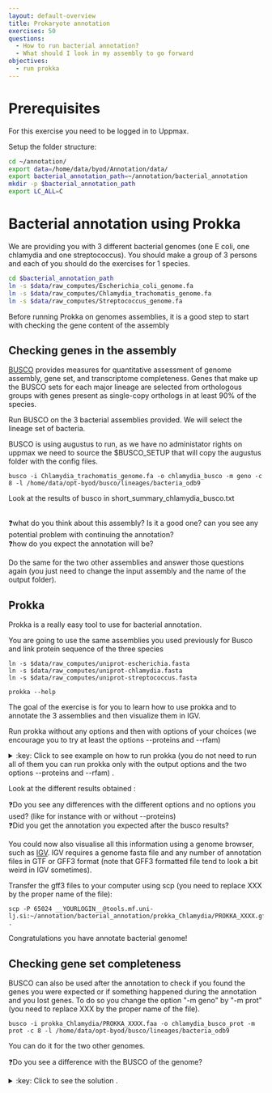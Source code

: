 ```yaml
---
layout: default-overview
title: Prokaryote annotation
exercises: 50
questions:
  - How to run bacterial annotation?
  - What should I look in my assembly to go forward
objectives:
  - run prokka
---
```

# Prerequisites
For this exercise you need to be logged in to Uppmax.

Setup the folder structure:

```bash
cd ~/annotation/
export data=/home/data/byod/Annotation/data/
export bacterial_annotation_path=~/annotation/bacterial_annotation
mkdir -p $bacterial_annotation_path
export LC_ALL=C
```

# Bacterial annotation using Prokka

We are providing you with 3 different bacterial genomes (one E coli, one chlamydia and one streptococcus).
You should make a group of 3 persons and each of you should do the exercises for 1 species.

```bash
cd $bacterial_annotation_path
ln -s $data/raw_computes/Escherichia_coli_genome.fa
ln -s $data/raw_computes/Chlamydia_trachomatis_genome.fa
ln -s $data/raw_computes/Streptococcus_genome.fa
```

Before running Prokka on genomes assemblies, it is a good step to start with checking the gene content of the assembly

## Checking genes in the assembly

[BUSCO](https://busco.ezlab.org/) provides measures for quantitative assessment of genome assembly, gene set, and transcriptome completeness. Genes that make up the BUSCO sets for each major lineage are selected from orthologous groups with genes present as single-copy orthologs in at least 90% of the species.

Run BUSCO on the 3 bacterial assemblies provided. We will select the lineage set of bacteria.

BUSCO is using augustus to run, as we have no administator rights on uppmax we need to source the $BUSCO_SETUP that will copy the augustus folder with the config files.

```
busco -i Chlamydia_trachomatis_genome.fa -o chlamydia_busco -m geno -c 8 -l /home/data/opt-byod/busco/lineages/bacteria_odb9
```
Look at the results of busco in short_summary_chlamydia_busco.txt

<br>:question:what do you think about this assembly? Is it a good one? can you see any potential problem with continuing the annotation?
<br>:question:how do you expect the annotation will be?

Do the same for the two other assemblies and answer those questions again (you just need to change the input assembly and the name of the output folder).

## Prokka

Prokka is a really easy tool to use for bacterial annotation.

You are going to use the same assemblies you used previously for Busco and link protein sequence of the three species

```
ln -s $data/raw_computes/uniprot-escherichia.fasta
ln -s $data/raw_computes/uniprot-chlamydia.fasta
ln -s $data/raw_computes/uniprot-streptococcus.fasta

prokka --help
```
The goal of the exercise is for you to learn how to use prokka and to annotate the 3 assemblies and then visualize them in IGV.  

Run prokka without any options and then with options of your choices (we encourage you to try at least the options --proteins and --rfam)    

<details>
<summary>:key: Click to see example on how to run prokka (you do not need to run all of them you can run prokka only with the output options and the two options --proteins and --rfam) .</summary>  

<br>Running prokka with only the output option looks like this :  

<br><code> prokka Chlamydia_trachomatis_genome.fa --outdir prokka_Chlamydia
</code>  

<br>Running prokka with only --rfam looks like this :  

<br><code> prokka Chlamydia_trachomatis_genome.fa --rfam --outdir prokka_Chlamydia_rfam
</code>  

<br>Running prokka with only --proteins looks like this :  

<br><code> prokka Chlamydia_trachomatis_genome.fa --proteins uniprot-chlamydia.fasta --outdir prokka_Chlamydia_prot
</code>  

<br>Running prokka with --proteins and --rfam looks like this :  

<br><code> prokka Chlamydia_trachomatis_genome.fa --proteins uniprot-chlamydia.fasta --rfam --outdir prokka_Chlamydia_prot_rfam
</code>  

<br>You can try other options to see what you would need to modify in your own projects!

</details>


Look at the different results obtained :

:question:Do you see any differences with the different options and no options you used? (like for instance with or without --proteins)
<br>:question:Did you get the annotation you expected after the busco results?

You could now also visualise all this information using a genome browser, such as [IGV](http://software.broadinstitute.org/software/igv/).
IGV requires a genome fasta file and any number of annotation files in GTF or GFF3 format (note that GFF3 formatted file tend to look a bit weird in IGV sometimes).

Transfer the gff3 files to your computer using scp (you need to replace XXX by the proper name of the file):    
```
scp -P 65024 __YOURLOGIN__@tools.mf.uni-lj.si:~/annotation/bacterial_annotation/prokka_Chlamydia/PROKKA_XXXX.gff .
```

Congratulations you have annotate bacterial genome!

## Checking gene set completeness

BUSCO can also be used after the annotation to check if you found the genes you were expected or if something happened during the annotation and you lost genes. To do so you change the option "-m geno" by "-m prot" (you need to replace XXX by the proper name of the file).

```
busco -i prokka_Chlamydia/PROKKA_XXXX.faa -o chlamydia_busco_prot -m prot -c 8 -l /home/data/opt-byod/busco/lineages/bacteria_odb9
```
You can do it for the two other genomes.

:question:Do you see a difference with the BUSCO of the genome?

<details>
<summary>:key: Click to see the solution .</summary>  
<br>The results of busco should be better for the annotation than for the genome.
This is due to the fact that prodigal does a better structural prediction during the annotation with Prokka than the prediction done during the run of Busco.

For eukaryotic annotation however BUSCO results for genes are slightly lower than the BUSCO results for the full genome, this is due to the fact that annotation method will always not predict everything.
It should not be too much of a difference either.

</details>
